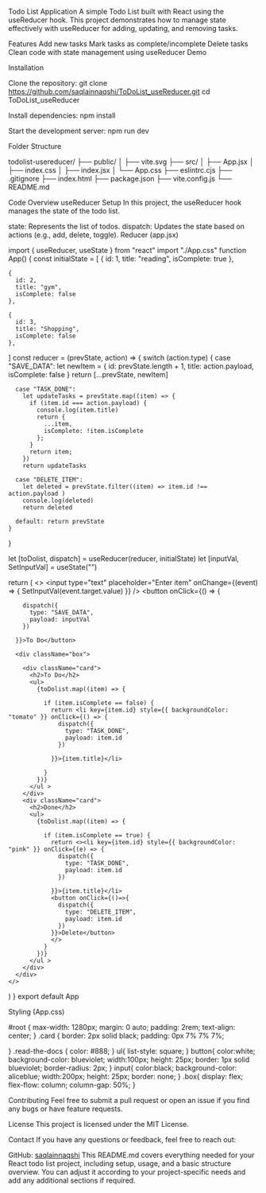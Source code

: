 Todo List Application
A simple Todo List built with React using the useReducer hook. This project demonstrates how to manage state effectively with useReducer for adding, updating, and removing tasks.

Features
Add new tasks
Mark tasks as complete/incomplete
Delete tasks
Clean code with state management using useReducer
Demo


Installation

Clone the repository:
git clone https://github.com/saqlainnaqshi/ToDoList_useReducer.git
cd ToDoList_useReducer

Install dependencies:
npm install

Start the development server:
npm run dev

Folder Structure

todolist-usereducer/
├── public/
│   ├── vite.svg
├── src/
│   ├── App.jsx
│   ├── index.css
│   ├── index.jsx
│   └── App.css
├── eslintrc.cjs
├── .gitignore
├── index.html
├── package.json
├── vite.config.js
└── README.md

Code Overview
useReducer Setup
In this project, the useReducer hook manages the state of the todo list.

state: Represents the list of todos.
dispatch: Updates the state based on actions (e.g., add, delete, toggle).
Reducer (app.jsx)

import { useReducer, useState } from "react"
import "./App.css"
function App() {
  const initialState = [
    {
      id: 1,
      title: "reading",
      isComplete: true
    },

    {
      id: 2,
      title: "gym",
      isComplete: false
    },

    {
      id: 3,
      title: "Shopping",
      isComplete: false
    },
  ]
  const reducer = (prevState, action) => {
    switch (action.type) {
      case "SAVE_DATA":
        let newItem = {
          id: prevState.length + 1,
          title: action.payload,
          isComplete: false
        }
        return [...prevState, newItem]

      case "TASK_DONE":
        let updateTasks = prevState.map((item) => {
          if (item.id === action.payload) {
            console.log(item.title)
            return {
              ...item,
              isComplete: !item.isComplete
            };
          }
          return item;
        })
        return updateTasks

      case "DELETE_ITEM":
        let deleted = prevState.filter((item) => item.id !== action.payload )
        console.log(deleted)
        return deleted
        
      default: return prevState
    }
  }

  let [toDolist, dispatch] = useReducer(reducer, initialState)
  let [inputVal, SetInputVal] = useState("")

  return (
    <>
      <input type="text" placeholder="Enter item" onChange={(event) => { SetInputVal(event.target.value) }} />
      <button onClick={() => {

        dispatch({
          type: "SAVE_DATA",
          payload: inputVal
        })

      }}>To Do</button>

      <div className="box">

        <div className="card">
          <h2>To Do</h2>
          <ul>
            {toDolist.map((item) => {

              if (item.isComplete == false) {
                return <li key={item.id} style={{ backgroundColor: "tomato" }} onClick={() => {
                  dispatch({
                    type: "TASK_DONE",
                    payload: item.id
                  })

                }}>{item.title}</li> 
                
              }
            })}
          </ul >
        </div>
        <div className="card">
          <h2>Done</h2>
          <ul>
            {toDolist.map((item) => {

              if (item.isComplete == true) {
                return <><li key={item.id} style={{ backgroundColor: "pink" }} onClick={(e) => {
                  dispatch({
                    type: "TASK_DONE",
                    payload: item.id
                  })

                }}>{item.title}</li>
                <button onClick={()=>{
                  dispatch({
                    type: "DELETE_ITEM",
                    payload: item.id
                  })
                }}>Delete</button>
                </>
              }
            })}
          </ul >
        </div>
      </div>
    </>
  )
}
export default App


Styling (App.css)

#root {
  max-width: 1280px;
  margin: 0 auto;
  padding: 2rem;
  text-align: center;
}
.card {
  border: 2px solid black;
  padding: 0px 7% 7% 7%;

}
.read-the-docs {
  color: #888;
}
ul{
  list-style: square;
}
button{
  color:white;
  background-color: blueviolet;
  width:100px;
  height: 25px;
  border: 1px solid blueviolet;
  border-radius: 2px;
}
input{
  color:black;
  background-color: aliceblue;
  width:200px;
  height: 25px;
  border: none;
}
.box{
  display: flex;
  flex-flow: column;
  column-gap: 50%;
}

Contributing
Feel free to submit a pull request or open an issue if you find any bugs or have feature requests.

License
This project is licensed under the MIT License.

Contact
If you have any questions or feedback, feel free to reach out:

GitHub: [saqlainnaqshi](https://github.com/saqlainnaqshi)
This README.md covers everything needed for your React todo list project, including setup, usage, and a basic structure overview. You can adjust it according to your project-specific needs and add any additional sections if required.
